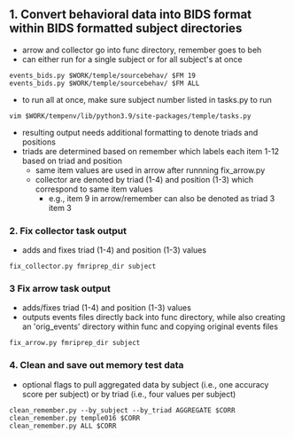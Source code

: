 ## 1. Convert behavioral data into BIDS format within BIDS formatted subject directories
* arrow and collector go into func directory, remember goes to beh
* can either run for a single subject or for all subject's at once
```
events_bids.py $WORK/temple/sourcebehav/ $FM 19
events_bids.py $WORK/temple/sourcebehav/ $FM ALL
```
 * to run all at once, make sure subject number listed in tasks.py to run
```
vim $WORK/tempenv/lib/python3.9/site-packages/temple/tasks.py
```
 * resulting output needs additional formatting to denote triads and positions
 * triads are determined based on remember which labels each item 1-12 based on triad and position
   * same item values are used in arrow after runnning fix_arrow.py
   * collector are denoted by triad (1-4) and position (1-3) which correspond to same item values
     * e.g., item 9 in arrow/remember can also be denoted as triad 3 item 3

### 2. Fix collector task output
* adds and fixes triad (1-4) and position (1-3) values
```
fix_collector.py fmriprep_dir subject
```

### 3 Fix arrow task output 
* adds/fixes triad (1-4) and position (1-3) values
* outputs events files directly back into func directory, while also creating an 'orig_events' directory within func and copying original events files
```
fix_arrow.py fmriprep_dir subject
```
### 4. Clean and save out memory test data
* optional flags to pull aggregated data by subject (i.e., one accuracy score per subject) or by triad (i.e., four values per subject)
```
clean_remember.py --by_subject --by_triad AGGREGATE $CORR
clean_remember.py temple016 $CORR
clean_remember.py ALL $CORR
```

